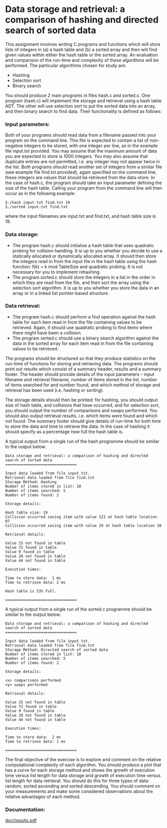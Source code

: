 # Data storage and retrieval: a comparison of hashing and directed search of sorted data

This assignment involves writing C programs and functions which will store lists of integers in (a) a hash table and (b) a sorted array and then will find given values within either the hash table or the sorted array. An evaluation and comparison of the run-time and complexity of these algorithms will be performed. The particular algorithms chosen for study are:

- Hashing
- Selection sort
- Binary search

You should produce 2 main programs in files hash.c and sorted.c.  One program (hash.c) will implement the storage and retrieval using a hash table ADT. The other will use selection sort to put the sorted data into an array, and then binary search to find data. Their functionality is defined as follows:

### Input parameters:

Both of your programs should read data from a filename passed into your program on the command line. This file is expected to contain a list of non-negative integers to be stored, with one integer per line, as in the example file input.txt provided. You may assume that the maximum amount of data you are expected to store is 1000 integers. You may also assume that duplicate entries are not permitted, i.e. any integer may not appear twice in the list. Both programs should read another set of integers from a similar file (see example file find.txt provided), again specified on the command line; these integers are values that should be retrieved from the data-store. In the case of hash.c, the program should take an input parameter defining the size of the hash table. Calling your program from the command line will then occur as in the following example:

    $./hash input.txt find.txt 19
    $./sorted input.txt find.txt

where the input filenames are input.txt and find.txt, and hash table size is 19.

### Data storage:

- The program hash.c should initialise a hash table that uses quadratic probing for collision handling. It is up to you whether you decide to use a statically allocated or dynamically allocated  array. It should then store the integers read in from the input file in the hash table using the hash function: f(k) = k mod TableSize and quadratic probing. It is not necessary for you to implement rehashing.
- The program sorted.c should store the integers in a list in the order in which they are read from the file, and then sort the array using the selection sort algorithm. It is up to you whether you store the data in an array or in a linked list pointer-based structure.

### Data retrieval:

- The program hash.c should perform a find operation against the hash table for each item read in from the file containing values to be retrieved. Again, it should use quadratic probing to find items where there might have been a collision. 
- The program sorted.c should use a binary search algorithm against the data in the sorted array for each item read in from the file containing values to be retrieved.

The programs should be structured so that they produce statistics on the run-time of functions for storing and retrieving data. The programs should print out results which consist of a summary header, results and a summary footer. The header should provide details of the input parameters – input filename and retrieval filename, number of items stored in the list, number of items searched for and number found, and which method of storage and retrieval has been used (i.e. hashing or sorting). 

The storage details should then be printed: for hashing, you should output size of hash table, and collisions that have occurred, and for selection sort, you should output the number of comparisons and swaps performed. You should also output retrieval results, i.e. which items were found and which not found. The summary footer should give details of run-time for both time to store the data and time to retrieve the data. In the case of hashing it should specify as a percentage how full the hash table is. 

A typical output from a single run of the hash programme should be similar to the output below:

    Data storage and retrieval: a comparison of hashing and directed search of sorted data
    ================================

    Input data loaded from file input.txt.
    Retrieval data loaded from file find.txt
    Storage Method: Hashing
    Number of items stored in list: 10
    Number of items searched: 5
    Number of items found: 2

    Storage details:

    Hash table size: 19
    Collision occurred saving item with value 121 at hash table location 07
    Collision occurred saving item with value 29 at hash table location 10

    Retrieval details:

    Value 15 not found in table
    Value 72 found in table
    Value 9 found in table
    Value 28 not found in table
    Value 44 not found in table

    Execution times:

    Time to store data:  1 ms
    Time to retrieve data: 2 ms

    Hash table is 53% full.

    ================================

A typical output from a single run of the sorted.c programme should be similar to the output below:

    Data storage and retrieval: a comparison of hashing and directed search of sorted data
    ================================

    Input data loaded from file input.txt.
    Retrieval data loaded from file find.txt
    Storage Method: Directed search of sorted data
    Number of items stored in list: 10
    Number of items searched: 5
    Number of items found: 2

    Storage details:

    <x> comparisons performed
    <y> swaps performed

    Retrieval details:

    Value 15 not found in table
    Value 72 found in table
    Value 9 found in table
    Value 28 not found in table
    Value 44 not found in table

    Execution times:

    Time to store data:  2 ms
    Time to retrieve data: 1 ms

    ================================

The final objective of the exercise is to explore and comment on the relative computational complexity of each algorithm. You should produce a plot that has a curve for each storage method and shows the growth of execution time versus list length for data storage and growth of execution time versus list length for data retrieval. You should do this for three types of data: random, sorted ascending and sorted descending. You should comment on your measurements and make some considered observations about the relative advantages of each method.

### Documentation:

[doc/results.pdf](doc/results.pdf)


